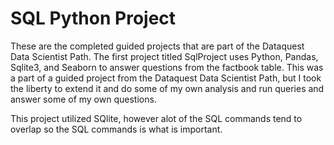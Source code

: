 # SQL Python Project
These are the completed guided projects that are part of the Dataquest Data Scientist Path. The first project titled SqlProject uses Python, Pandas, Sqlite3, and Seaborn to answer questions from the factbook table. This was a part of a guided project from the Dataquest Data Scientist Path, but I took the liberty to extend it and do some of my own analysis and run queries and answer some of my own questions.

This project utilized SQlite, however alot of the SQL commands tend to overlap so the SQL commands is what is important.
